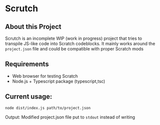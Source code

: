 # Scrutch

## About this Project
Scrutch is an incomplete WIP (work in progress) project that tries to transpile JS-like code into Scratch codeblocks. It mainly works around the `project.json` file and could be compatible with proper Scratch mods

## Requirements

- Web browser for testing Scratch
- Node.js + Typescript package (typescript,tsc)

## Current usage:

```
node dist/index.js path/to/project.json
```

Output: Modified project.json file put to `stdout` instead of writing
